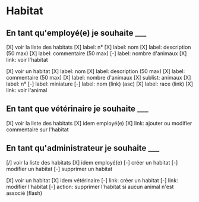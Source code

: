 # Habitat

## En tant qu'employé(e) je souhaite ___

[X] voir la liste des habitats
    [X] label: n°
    [X] label: nom
    [X] label: description (50 max)
    [X] label: commentaire (50 max)
    [-] label: nombre d'animaux
    [X] link: voir l'habitat

[X] voir un habitat
    [X] label: nom
    [X] label: description (50 max)
    [X] label: commentaire (50 max)
    [X] label: nombre d'animaux
    [X] sublist: animaux
        [X] label: n°
        [-] label: miniature
        [-] label: nom (link) (asc)
        [X] label: race (link)
        [X] link: voir l'animal

## En tant que vétérinaire je souhaite ___

[X] voir la liste des habitats
    [X] idem employé(e)
    [X] link: ajouter ou modifier commentaire sur l'habitat


## En tant qu'administrateur je souhaite ___

[/] voir la liste des habitats
    [X] idem employé(e)
    [-] créer un habitat
    [-] modifier un habitat
    [-] supprimer un habitat

[X] voir un habitat
    [X] idem vétérinaire
    [-] link: créer un habitat
    [-] link: modifier l'habitat
    [-] action: supprimer l'habitat si aucun animal n'est associé (flash)